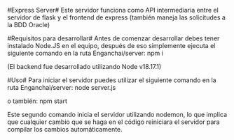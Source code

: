 #Express Server#
Este servidor funciona como API intermediaria entre el servidor de flask y el frontend de express (también maneja las solicitudes a la BDD Oracle)


#Requisitos para desarrollar#
Antes de comenzar desarrollar debes tener instalado Node.JS en el equipo, después de eso simplemente ejecuta
el siguiente comando en la ruta Enganchai/server:
npm i

(El backend fue desarrollado utilizando Node v18.17.1)


#Uso#
Para iniciar el servidor puedes utilizar el siguiente comando en la ruta Enganchai/server:
node server.js

o también:
npm start

Este segundo comando inicia el servidor utilizando nodemon, lo que implica que cualquier cambio que se haga en el código reiniciara el servidor para compilar los 
cambios automáticamente.